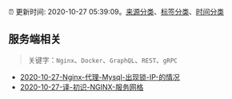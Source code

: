 :alarm_clock: 更新时间: 2020-10-27 05:39:09。[来源分类](../README.md)、[标签分类](../TAGS.md)、[时间分类](../TIMELINE.md)

## 服务端相关


> 关键字：`Nginx`、`Docker`、`GraphQL`、`REST`、`gRPC`



- [2020-10-27-Nginx-代理-Mysql-出现锁-IP-的情况](https://www.v2ex.com/t/718979) 
- [2020-10-27-译-初识-NGINX-服务网格](https://toutiao.io/k/mc7hwwn) 